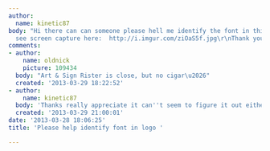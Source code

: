 ```yaml
---
author:
  name: kinetic87
body: "Hi there can can someone please hell me identify the font in this logo.\r\nPlease
  see screen capture here:  http://i.imgur.com/ziOaS5f.jpg\r\nThank you!"
comments:
- author:
    name: oldnick
    picture: 109434
  body: "Art & Sign Rister is close, but no cigar\u2026"
  created: '2013-03-29 18:22:52'
- author:
    name: kinetic87
  body: 'Thanks really appreciate it can''t seem to figure it out either '
  created: '2013-03-29 21:00:01'
date: '2013-03-28 18:06:25'
title: 'Please help identify font in logo '

---
```

